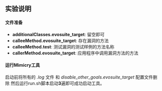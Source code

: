 ## 实验说明

#### 文件准备
* **additionalClasses.evosuite_target**: 留空即可
* **calleeMethod.evosuite_target**: 存在漏洞的方法
* **calleeMethod.test**: 测试漏洞的测试样例的方法名称
* **callerMethod.evosuite_target**: 应用程序中调用漏洞方法的方法

#### 运行Mimicry工具
启动前将所有的 *.log* 文件 和 *disable_other_goals.evosuite_target* 配置文件删除
然后运行run.sh脚本启动**3**遍即可成功启动工具。